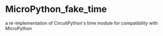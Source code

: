 # MicroPython_fake_time
a re-implementation of CircuitPython's time module for compatibility with MicroPython
